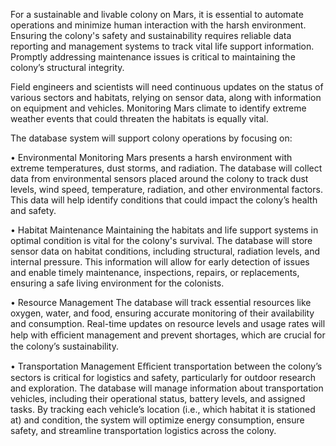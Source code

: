 
For a sustainable and livable colony on Mars, it is essential to automate operations and
minimize human interaction with the harsh environment. Ensuring the colony's safety and
sustainability requires reliable data reporting and management systems to track vital life
support information. Promptly addressing maintenance issues is critical to maintaining the
colony’s structural integrity.


Field engineers and scientists will need continuous updates on the status of various sectors
and habitats, relying on sensor data, along with information on equipment and vehicles.
Monitoring Mars climate to identify extreme weather events that could threaten the habitats is
equally vital.


The database system will support colony operations by focusing on:


• Environmental Monitoring
Mars presents a harsh environment with extreme temperatures, dust storms, and radiation. The
database will collect data from environmental sensors placed around the colony to track dust
levels, wind speed, temperature, radiation, and other environmental factors. This data will help
identify conditions that could impact the colony’s health and safety.


• Habitat Maintenance
Maintaining the habitats and life support systems in optimal condition is vital for the colony's
survival. The database will store sensor data on habitat conditions, including structural,
radiation levels, and internal pressure. This information will allow for early detection of issues
and enable timely maintenance, inspections, repairs, or replacements, ensuring a safe living
environment for the colonists.


• Resource Management
The database will track essential resources like oxygen, water, and food, ensuring accurate
monitoring of their availability and consumption. Real-time updates on resource levels and
usage rates will help with eﬃcient management and prevent shortages, which are crucial for
the colony’s sustainability.


• Transportation Management
Eﬃcient transportation between the colony’s sectors is critical for logistics and safety,
particularly for outdoor research and exploration. The database will manage information about
transportation vehicles, including their operational status, battery levels, and assigned tasks.
By tracking each vehicle’s location (i.e., which habitat it is stationed at) and condition, the
system will optimize energy consumption, ensure safety, and streamline transportation logistics
across the colony.
